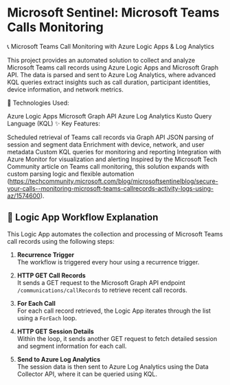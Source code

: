 # Microsoft Sentinel: Microsoft Teams Calls Monitoring
📞 Microsoft Teams Call Monitoring with Azure Logic Apps & Log Analytics

This project provides an automated solution to collect and analyze Microsoft Teams call records using Azure Logic Apps and Microsoft Graph API. The data is parsed and sent to Azure Log Analytics, where advanced KQL queries extract insights such as call duration, participant identities, device information, and network metrics.

🔧 Technologies Used:

Azure Logic Apps
Microsoft Graph API
Azure Log Analytics
Kusto Query Language (KQL)
✨ Key Features:

Scheduled retrieval of Teams call records via Graph API
JSON parsing of session and segment data
Enrichment with device, network, and user metadata
Custom KQL queries for monitoring and reporting
Integration with Azure Monitor for visualization and alerting
Inspired by the Microsoft Tech Community article on Teams call monitoring, this solution expands with custom parsing logic and flexible automation (https://techcommunity.microsoft.com/blog/microsoftsentinelblog/secure-your-calls--monitoring-microsoft-teams-callrecords-activity-logs-using-az/1574600).


## 🧩 Logic App Workflow Explanation

This Logic App automates the collection and processing of Microsoft Teams call records using the following steps:

1. **Recurrence Trigger**  
   The workflow is triggered every hour using a recurrence trigger.

2. **HTTP GET Call Records**  
   It sends a GET request to the Microsoft Graph API endpoint `/communications/callRecords` to retrieve recent call records.

3. **For Each Call**  
   For each call record retrieved, the Logic App iterates through the list using a `ForEach` loop.

4. **HTTP GET Session Details**  
   Within the loop, it sends another GET request to fetch detailed session and segment information for each call.

5. **Send to Azure Log Analytics**  
   The session data is then sent to Azure Log Analytics using the Data Collector API, where it can be queried using KQL.
